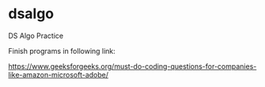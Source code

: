 # dsalgo
DS Algo Practice

Finish programs in following link:

https://www.geeksforgeeks.org/must-do-coding-questions-for-companies-like-amazon-microsoft-adobe/
